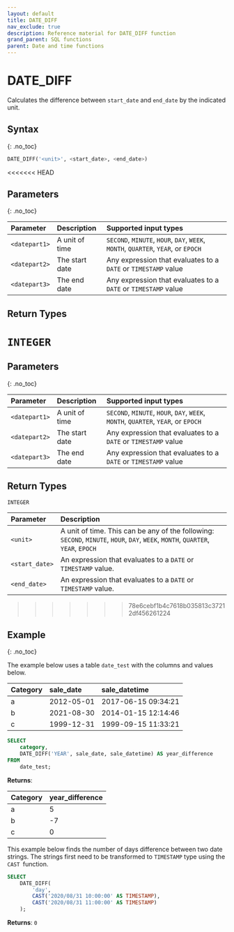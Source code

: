 ```yaml
---
layout: default
title: DATE_DIFF
nav_exclude: true
description: Reference material for DATE_DIFF function
grand_parent: SQL functions
parent: Date and time functions
---
```


# DATE\_DIFF

Calculates the difference between `start_date` and `end_date` by the indicated unit.

## Syntax
{: .no_toc}

```sql
DATE_DIFF('<unit>', <start_date>, <end_date>)
```
<<<<<<< HEAD
## Parameters
{: .no_toc}

| Parameter      | Description                                                    | Supported input types | 
| :-------------- | :-------------------------------------------------------------- | :----------| 
| `<datepart1>` | A unit of time |`SECOND`, `MINUTE`, `HOUR`, `DAY`, `WEEK`, `MONTH`, `QUARTER`, `YEAR`, or `EPOCH`     |
| `<datepart2>` | The start date  | Any expression that evaluates to a `DATE` or `TIMESTAMP` value |
| `<datepart3>`   | The end date |  Any expression that evaluates to a `DATE` or `TIMESTAMP` value | 

## Return Types 
`INTEGER`
=======

## Parameters
{: .no_toc}

| Parameter      | Description                                                    | Supported input types | 
| :-------------- | :-------------------------------------------------------------- | :----------| 
| `<datepart1>` | A unit of time |`SECOND`, `MINUTE`, `HOUR`, `DAY`, `WEEK`, `MONTH`, `QUARTER`, `YEAR`, or `EPOCH`     |
| `<datepart2>` | The start date  | Any expression that evaluates to a `DATE` or `TIMESTAMP` value |
| `<datepart3>`   | The end date |  Any expression that evaluates to a `DATE` or `TIMESTAMP` value | 

## Return Types 
`INTEGER`

| Parameter      | Description                                                    |
| :-------------- | :-------------------------------------------------------------- |
| `<unit>`       | A unit of time. This can be any of the following: `SECOND`, `MINUTE`, `HOUR`, `DAY`, `WEEK`, `MONTH`, `QUARTER`, `YEAR`, `EPOCH`     |
| `<start_date>` | An expression that evaluates to a `DATE` or `TIMESTAMP` value. |
| `<end_date>`   | An expression that evaluates to a `DATE` or `TIMESTAMP` value. |
>>>>>>> 78e6cebf1b4c7618b035813c37212df456261224

## Example
{: .no_toc}

The example below uses a table `date_test` with the columns and values below.

| Category | sale\_date | sale\_datetime      |
| :-------- | :---------- | :------------------- |
| a        | 2012-05-01 | 2017-06-15 09:34:21 |
| b        | 2021-08-30 | 2014-01-15 12:14:46 |
| c        | 1999-12-31 | 1999-09-15 11:33:21 |

```sql
SELECT
	category,
	DATE_DIFF('YEAR', sale_date, sale_datetime) AS year_difference
FROM
	date_test;
```

**Returns**:



| Category | year_difference |
|:---------| :----------|
| a        | 5               |
| b        | -7              |
| c        | 0               |


This example below finds the number of days difference between two date strings. The strings first need to be transformed to `TIMESTAMP` type using the `CAST `function.

```sql
SELECT
	DATE_DIFF(
		'day',
		CAST('2020/08/31 10:00:00' AS TIMESTAMP),
		CAST('2020/08/31 11:00:00' AS TIMESTAMP)
	);
```

**Returns**: `0`
